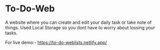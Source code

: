 # To-Do-Web
A website where you can create and edit your daily task or take note of things. Used Local Storage so you dont have to worry about lossing your tasks.


For live demo:- https://to-do-weblists.netlify.app/
